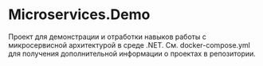 # Microservices.Demo
Проект для демонстрации и отработки навыков работы с микросервисной архитектурой в среде .NET.
См. docker-compose.yml для получения дополнительной информации о проектах в репозитории.
